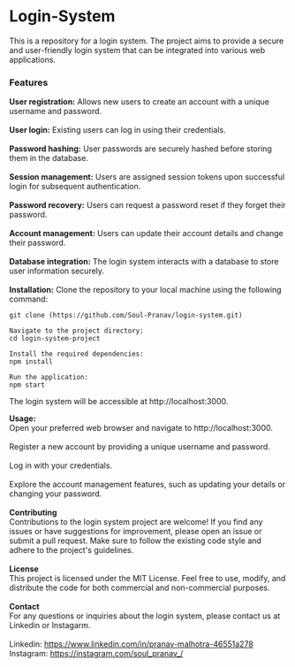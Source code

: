 # Login-System
This is a repository for a login system. The project aims to provide a secure and user-friendly login system that can be integrated into various web applications.

### Features
**User registration:** Allows new users to create an account with a unique username and password.
<br><br>
**User login:** Existing users can log in using their credentials.
<br><br>
**Password hashing:** User passwords are securely hashed before storing them in the database.
<br><br>
**Session management:** Users are assigned session tokens upon successful login for subsequent authentication.
<br><br>
**Password recovery:** Users can request a password reset if they forget their password.
<br><br>
**Account management:** Users can update their account details and change their password.
<br><br>
**Database integration:** The login system interacts with a database to store user information securely.
<br><br>
**Installation:** Clone the repository to your local machine using the following command:
```
git clone (https://github.com/Soul-Pranav/login-system.git)
```
```
Navigate to the project directory:
cd login-system-project
```
```
Install the required dependencies:
npm install
```
```
Run the application:
npm start
```
The login system will be accessible at http://localhost:3000.
<br>

**Usage:**
<br>
Open your preferred web browser and navigate to http://localhost:3000.
<br><br>
Register a new account by providing a unique username and password.
<br><br>
Log in with your credentials.
<br><br>
Explore the account management features, such as updating your details or changing your password.
<br><br>
**Contributing**
<br>
Contributions to the login system project are welcome! If you find any issues or have suggestions for improvement, please open an issue or submit a pull request. Make sure to follow the existing code style and adhere to the project's guidelines.
<br><br>
**License**
<br>
This project is licensed under the MIT License. Feel free to use, modify, and distribute the code for both commercial and non-commercial purposes.
<br><br>
**Contact**
<br>
For any questions or inquiries about the login system, please contact us at Linkedin or Instagarm.
<br><br>
Linkedin: https://www.linkedin.com/in/pranav-malhotra-46551a278
<br>
Instagram: https://instagram.com/soul_pranav_/

